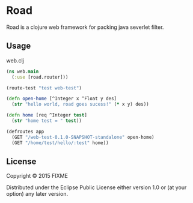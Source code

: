 # Road

Road is a clojure web framework for packing java severlet filter. 

## Usage

web.clj

```clojure
(ns web.main
  (:use [road.router]))

(route-test "test web-test")

(defn open-home [^Integer x ^Float y des]
  (str "hello world, road goes sucess!" (* x y) des))

(defn home [req ^Integer test]
  (str "home test = " test))

(defroutes app 
  (GET "/web-test-0.1.0-SNAPSHOT-standalone" open-home)
  (GET "/home/test/hello/:test" home))
```

## License

Copyright © 2015 FIXME

Distributed under the Eclipse Public License either version 1.0 or (at
your option) any later version.
